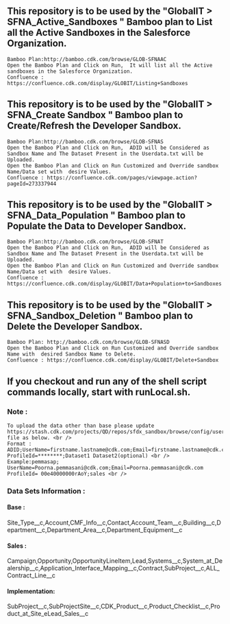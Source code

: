 ## This repository is to be used by the "GlobalIT > SFNA_Active_Sandboxes " Bamboo plan to List all the Active Sandboxes in the Salesforce Organization.
	Bamboo Plan:http://bamboo.cdk.com/browse/GLOB-SFNAAC
	Open the Bamboo Plan and Click on Run,  It will list all the Active sandboxes in the Salesforce Organization.
    Confluence : https://confluence.cdk.com/display/GLOBIT/Listing+Sandboxes

## This repository is to be used by the "GlobalIT > SFNA_Create Sandbox " Bamboo plan to Create/Refresh the Developer Sandbox.
	Bamboo Plan:http://bamboo.cdk.com/browse/GLOB-SFNAS
	Open the Bamboo Plan and Click on Run,  ADID will be Considered as Sandbox Name and The Dataset Present in the Userdata.txt will be Uploaded.  
	Open the Bamboo Plan and Click on Run Customized and Override sandbox Name/Data set with  desire Values. 
    Confluence : https://confluence.cdk.com/pages/viewpage.action?pageId=273337944

## This repository is to be used by the "GlobalIT > SFNA_Data_Population " Bamboo plan to Populate the Data to Developer Sandbox.
	Bamboo Plan:http://bamboo.cdk.com/browse/GLOB-SFNAT
	Open the Bamboo Plan and Click on Run,  ADID will be Considered as Sandbox Name and The Dataset Present in the Userdata.txt will be Uploaded.  
	Open the Bamboo Plan and Click on Run Customized and Override sandbox Name/Data set with  desire Values.  
    Confluence : https://confluence.cdk.com/display/GLOBIT/Data+Population+to+Sandboxes
    
## This repository is to be used by the "GlobalIT > SFNA_Sandbox_Deletion " Bamboo plan to Delete the Developer Sandbox.
	Bamboo Plan: http://bamboo.cdk.com/browse/GLOB-SFNASD
	Open the Bamboo Plan and Click on Run Customized and Override sandbox Name with  desired Sandbox Name to Delete.  
    Confluence : https://confluence.cdk.com/display/GLOBIT/Delete+Sandbox

## If you checkout and run any of the shell script commands locally, start with runLocal.sh.

### Note :
	To upload the data other than base please update https://stash.cdk.com/projects/QD/repos/sfdx_sandbox/browse/config/userData.txt file as below. <br /> 
	Format : ADID;UserName=firstname.lastname@cdk.com;Email=firstname.lastname@cdk.com ProfileId=********;Dataset1 Dataset2(optional) <br />
	Example:pemmasap; UserName=Poorna.pemmasani@cdk.com;Email=Poorna.pemmasani@cdk.com ProfileId= 00e40000000rAoY;sales <br />  

### Data Sets Information :

#### Base :
Site_Type__c,Account,CMF_Info__c,Contact,Account_Team__c,Building__c,Department__c,Department_Area__c,Department_Equipment__c

#### Sales :
Campaign,Opportunity,OpportunityLineItem,Lead,Systems__c,System_at_Dealership__c,Application_Interface_Mapping__c,Contract,SubProject__c,ALL_Contract_Line__c

#### Implementation:
SubProject__c,SubProjectSite__c,CDK_Product__c,Product_Checklist__c,Product_at_Site_eLead_Sales__c

